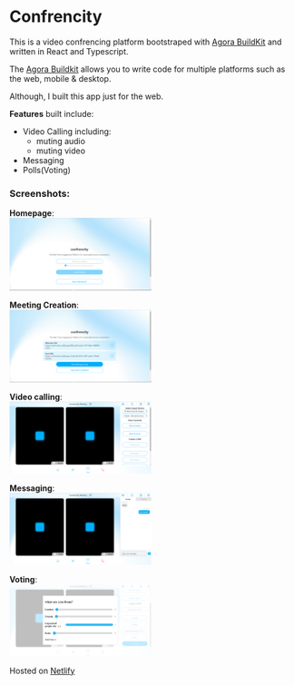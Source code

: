 # Confrencity

This is a video confrencing platform bootstraped with [Agora BuildKit](https://appbuilder.agora.io/) and written in React and Typescript.

The [Agora Buildkit](https://appbuilder.agora.io/) allows you to write code for multiple platforms such as the web, mobile & desktop.

Although, I built this app just for the web.

**Features** built include:

- Video Calling including:
  - muting audio
  - muting video
- Messaging
- Polls(Voting)

<h3>Screenshots:</h3>

**Homepage**:
<br/>
<img src='./docs/confrencity-homepage.png' alt='confrencity homepage' width='250'>

**Meeting Creation**:
<br/>
<img src='./docs/confrencity-meeting-creation-page.png' alt='confrencity meeting creation example' width='250'>

**Video calling**:
<br/>
<img src='./docs/confrencity-videocall.png' alt='confrencity video calling example' width='250'>

**Messaging**:
<br/>
<img src='./docs/confrencity-messaging.png' alt='confrencity messaging example' width='250'>

**Voting**:
<br/>
<img src='./docs/confrencity-voting.png' alt='confrencity voting example' width='250'>

Hosted on [Netlify](https://confrencity.netlify.apps)
